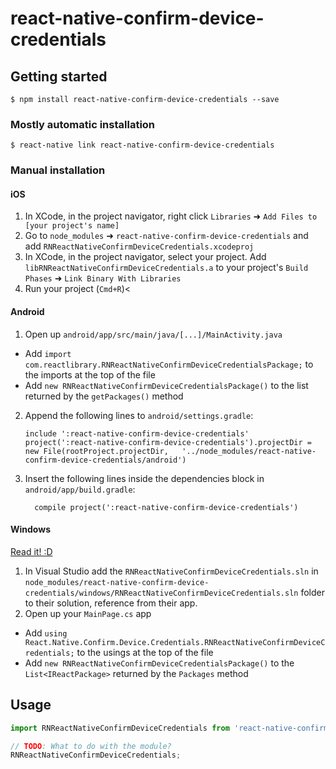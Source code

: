 
# react-native-confirm-device-credentials

## Getting started

`$ npm install react-native-confirm-device-credentials --save`

### Mostly automatic installation

`$ react-native link react-native-confirm-device-credentials`

### Manual installation


#### iOS

1. In XCode, in the project navigator, right click `Libraries` ➜ `Add Files to [your project's name]`
2. Go to `node_modules` ➜ `react-native-confirm-device-credentials` and add `RNReactNativeConfirmDeviceCredentials.xcodeproj`
3. In XCode, in the project navigator, select your project. Add `libRNReactNativeConfirmDeviceCredentials.a` to your project's `Build Phases` ➜ `Link Binary With Libraries`
4. Run your project (`Cmd+R`)<

#### Android

1. Open up `android/app/src/main/java/[...]/MainActivity.java`
  - Add `import com.reactlibrary.RNReactNativeConfirmDeviceCredentialsPackage;` to the imports at the top of the file
  - Add `new RNReactNativeConfirmDeviceCredentialsPackage()` to the list returned by the `getPackages()` method
2. Append the following lines to `android/settings.gradle`:
  	```
  	include ':react-native-confirm-device-credentials'
  	project(':react-native-confirm-device-credentials').projectDir = new File(rootProject.projectDir, 	'../node_modules/react-native-confirm-device-credentials/android')
  	```
3. Insert the following lines inside the dependencies block in `android/app/build.gradle`:
  	```
      compile project(':react-native-confirm-device-credentials')
  	```

#### Windows
[Read it! :D](https://github.com/ReactWindows/react-native)

1. In Visual Studio add the `RNReactNativeConfirmDeviceCredentials.sln` in `node_modules/react-native-confirm-device-credentials/windows/RNReactNativeConfirmDeviceCredentials.sln` folder to their solution, reference from their app.
2. Open up your `MainPage.cs` app
  - Add `using React.Native.Confirm.Device.Credentials.RNReactNativeConfirmDeviceCredentials;` to the usings at the top of the file
  - Add `new RNReactNativeConfirmDeviceCredentialsPackage()` to the `List<IReactPackage>` returned by the `Packages` method


## Usage
```javascript
import RNReactNativeConfirmDeviceCredentials from 'react-native-confirm-device-credentials';

// TODO: What to do with the module?
RNReactNativeConfirmDeviceCredentials;
```
  